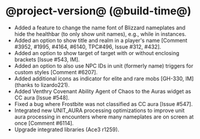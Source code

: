 # @project-version@ (@build-time@)

* Added a feature to change the name font of Blizzard nameplates and hide the healthbar (to only show unit names), e.g., while in instances.
* Added an option to show title and realm in a player's name [Comment #3952, #1995, #4164, #6140, TPC#496, Issue #312, #432].
* Added an option to show target of target with or without enclosing brackets [Issue #543, IM].
* Added an option to also use NPC IDs in unit (formerly name) triggers for custom styles [Comment #6207].
* Added additional icons as indicator for elite and rare mobs [GH-330, IM] (thanks to lizardo221).
* Added Venthry Covenant Ability Agent of Chaos to the Auras widget as CC aura [Issue #548].
* Fixed a bug where Frostbite was not classified as CC aura [Issue #547].
* Integrated new UNIT_AURA processing optimizations to improve unit aura processing in encounters where many nameplates are on screen at once [Comment #6114]. 
* Upgrade integrated libraries (Ace3 r1259).
